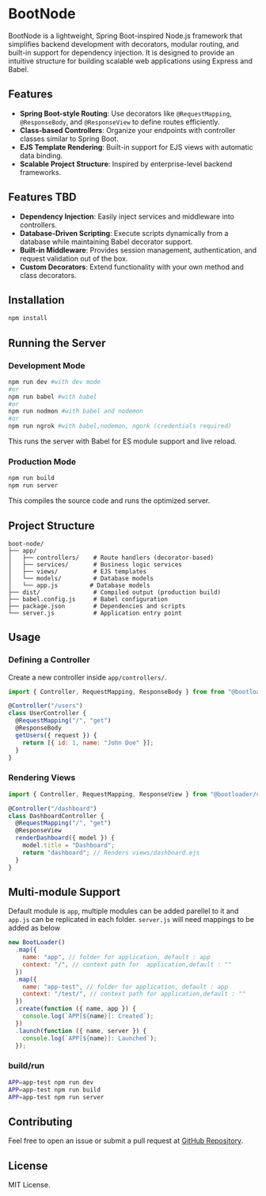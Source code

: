 # BootNode

BootNode is a lightweight, Spring Boot-inspired Node.js framework that simplifies backend development with decorators, modular routing, and built-in support for dependency injection. It is designed to provide an intuitive structure for building scalable web applications using Express and Babel.

## Features

- **Spring Boot-style Routing**: Use decorators like `@RequestMapping`, `@ResponseBody`, and `@ResponseView` to define routes efficiently.
- **Class-based Controllers**: Organize your endpoints with controller classes similar to Spring Boot.
- **EJS Template Rendering**: Built-in support for EJS views with automatic data binding.
- **Scalable Project Structure**: Inspired by enterprise-level backend frameworks.

## Features TBD
- **Dependency Injection**: Easily inject services and middleware into controllers.
- **Database-Driven Scripting**: Execute scripts dynamically from a database while maintaining Babel decorator support.
- **Built-in Middleware**: Provides session management, authentication, and request validation out of the box.
- **Custom Decorators**: Extend functionality with your own method and class decorators.


## Installation

```sh
npm install
```

## Running the Server

### Development Mode
```sh
npm run dev #with dev mode
#or
npm run babel #with babel
#or
npm run nodmon #with babel and nodemon
#or
npm run ngrok #with babel,nodemon, ngork (credentials required)

```
This runs the server with Babel for ES module support and live reload.

### Production Mode
```sh
npm run build
npm run server
```
This compiles the source code and runs the optimized server.

## Project Structure
```
boot-node/
├── app/
│   ├── controllers/    # Route handlers (decorator-based)
│   ├── services/       # Business logic services
│   ├── views/          # EJS templates
│   └── models/         # Database models
│   └── app.js         # Database models
├── dist/               # Compiled output (production build)
├── babel.config.js     # Babel configuration
├── package.json        # Dependencies and scripts
└── server.js           # Application entry point
```

## Usage

### Defining a Controller
Create a new controller inside `app/controllers/`.

```javascript
import { Controller, RequestMapping, ResponseBody } from from "@bootloader/core/decorators";

@Controller("/users")
class UserController {
  @RequestMapping("/", "get")
  @ResponseBody
  getUsers({ request }) {
    return [{ id: 1, name: "John Doe" }];
  }
}
```

### Rendering Views
```javascript
import { Controller, RequestMapping, ResponseView } from "@bootloader/core/decorators";

@Controller("/dashboard")
class DashboardController {
  @RequestMapping("/", "get")
  @ResponseView
  renderDashboard({ model }) {
    model.title = "Dashboard";
    return "dashboard"; // Renders views/dashboard.ejs
  }
}
```

## Multi-module Support
Default module is `app`, multiple modules can be added parellel to it and `app.js` can be replicated in each folder. `server.js` will need mappings to be added as below

```javascript
new BootLoader()
  .map({
    name: "app", // folder for application, default : app
    context: "/", // context path for  application,default : ""
  })
  .map({
    name: "app-test", // folder for application, default : app
    context: "/test/", // context path for application,default : ""
  })
  .create(function ({ name, app }) {
    console.log(`APP[${name}]: Created`);
  })
  .launch(function ({ name, server }) {
    console.log(`APP[${name}]: Launched`);
  });
```
### build/run
```bash 
APP=app-test npm run dev
APP=app-test npm run build
APP=app-test npm run server
```

## Contributing
Feel free to open an issue or submit a pull request at [GitHub Repository](https://github.com/bootloader/boot-node).

## License
MIT License.

